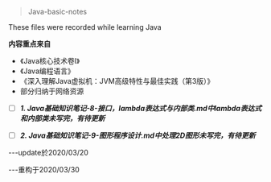 > Java-basic-notes

These files were recorded while learning Java

**内容重点来自**

- 《Java核心技术卷Ⅰ》
- 《Java编程语言》
- 《深入理解Java虚拟机：JVM高级特性与最佳实践（第3版）》
- 部分归纳于网络资源

- [ ] ***1. Java基础知识笔记-8-接口，lambda表达式与内部类.md中lambda表达式和内部类未写完，有待更新***

- [ ] ***2. Java基础知识笔记-9-图形程序设计.md中处理2D图形未写完，有待更新***

---update於2020/03/20

---重构于2020/03/30